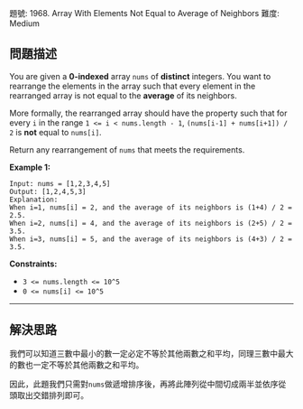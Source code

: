 題號: 1968. Array With Elements Not Equal to Average of Neighbors
難度: Medium

## 問題描述
You are given a **0-indexed** array `nums` of **distinct** integers. You want to rearrange the elements in the array such that every element in the rearranged array is not equal to the **average** of its neighbors.

More formally, the rearranged array should have the property such that for every `i` in the range `1 <= i < nums.length - 1`, `(nums[i-1] + nums[i+1]) / 2` is **not** equal to `nums[i]`.

Return any rearrangement of `nums` that meets the requirements.

**Example 1:**
```
Input: nums = [1,2,3,4,5]
Output: [1,2,4,5,3]
Explanation:
When i=1, nums[i] = 2, and the average of its neighbors is (1+4) / 2 = 2.5.
When i=2, nums[i] = 4, and the average of its neighbors is (2+5) / 2 = 3.5.
When i=3, nums[i] = 5, and the average of its neighbors is (4+3) / 2 = 3.5. 
```

**Constraints:**

- `3 <= nums.length <= 10^5`
- `0 <= nums[i] <= 10^5`

---
## 解決思路
我們可以知道三數中最小的數一定必定不等於其他兩數之和平均，同理三數中最大的數也一定不等於其他兩數之和平均。

因此，此題我們只需對`nums`做遞增排序後，再將此陣列從中間切成兩半並依序從頭取出交錯排列即可。
